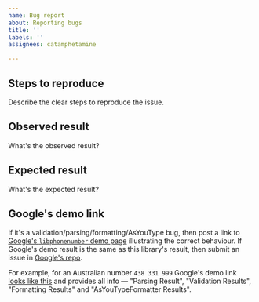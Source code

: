 ```yaml
---
name: Bug report
about: Reporting bugs
title: ''
labels: ''
assignees: catamphetamine

---
```


## Steps to reproduce

Describe the clear steps to reproduce the issue.

## Observed result

What's the observed result?

## Expected result

What's the expected result?

## Google's demo link

If it's a validation/parsing/formatting/AsYouType bug, then post a link to [Google's `libphonenumber` demo page](https://libphonenumber.appspot.com/) illustrating the correct behaviour. If Google's demo result is the same as this library's result, then submit an issue in [Google's repo](https://github.com/google/libphonenumber#quick-links).

For example, for an Australian number `438 331 999` Google's demo link [looks like this](https://libphonenumber.appspot.com/phonenumberparser?number=438331999&country=AU) and provides all info — "Parsing Result", "Validation Results", "Formatting Results" and "AsYouTypeFormatter Results".
